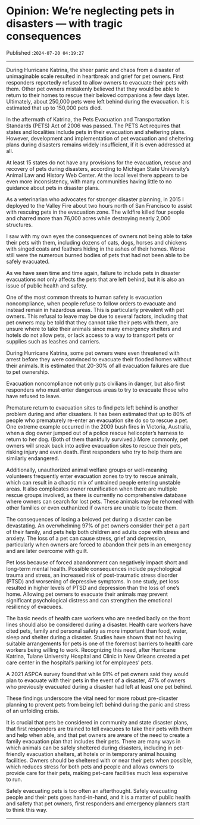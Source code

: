 # Opinion: We’re neglecting pets in disasters — with tragic consequences

Published :`2024-07-20 04:19:27`

---

During Hurricane Katrina, the sheer panic and chaos from a disaster of unimaginable scale resulted in heartbreak and grief for pet owners. First responders reportedly refused to allow owners to evacuate their pets with them. Other pet owners mistakenly believed that they would be able to return to their homes to rescue their beloved companions a few days later. Ultimately, about 250,000 pets were left behind during the evacuation. It is estimated that up to 150,000 pets died.

In the aftermath of Katrina, the Pets Evacuation and Transportation Standards (PETS) Act of 2006 was passed. The PETS Act requires that states and localities include pets in their evacuation and sheltering plans. However, development and implementation of pet evacuation and sheltering plans during disasters remains widely insufficient, if it is even addressed at all.

At least 15 states do not have any provisions for the evacuation, rescue and recovery of pets during disasters, according to Michigan State University’s Animal Law and History Web Center. At the local level there appears to be even more inconsistency, with many communities having little to no guidance about pets in disaster plans.

As a veterinarian who advocates for stronger disaster planning, in 2015 I deployed to the Valley Fire about two hours north of San Francisco to assist with rescuing pets in the evacuation zone. The wildfire killed four people and charred more than 76,000 acres while destroying nearly 2,000 structures.

I saw with my own eyes the consequences of owners not being able to take their pets with them, including dozens of cats, dogs, horses and chickens with singed coats and feathers hiding in the ashes of their homes. Worse still were the numerous burned bodies of pets that had not been able to be safely evacuated.

As we have seen time and time again, failure to include pets in disaster evacuations not only affects the pets that are left behind, but it is also an issue of public health and safety.

One of the most common threats to human safety is evacuation noncompliance, when people refuse to follow orders to evacuate and instead remain in hazardous areas. This is particularly prevalent with pet owners. This refusal to leave may be due to several factors, including that pet owners may be told that they cannot take their pets with them, are unsure where to take their animals since many emergency shelters and hotels do not allow pets, or lack access to a way to transport pets or supplies such as leashes and carriers.

During Hurricane Katrina, some pet owners were even threatened with arrest before they were convinced to evacuate their flooded homes without their animals. It is estimated that 20-30% of all evacuation failures are due to pet ownership.

Evacuation noncompliance not only puts civilians in danger, but also first responders who must enter dangerous areas to try to evacuate those who have refused to leave.

Premature return to evacuation sites to find pets left behind is another problem during and after disasters. It has been estimated that up to 80% of people who prematurely re-enter an evacuation site do so to rescue a pet. One extreme example occurred in the 2009 bush fires in Victoria, Australia, when a dog owner jumped out of a police rescue helicopter’s harness to return to her dog. (Both of them thankfully survived.) More commonly, pet owners will sneak back into active evacuation sites to rescue their pets, risking injury and even death. First responders who try to help them are similarly endangered.

Additionally, unauthorized animal welfare groups or well-meaning volunteers frequently enter evacuation zones to try to rescue animals, which can result in a chaotic mix of untrained people entering unstable areas. It also complicates owner reunification when there are multiple rescue groups involved, as there is currently no comprehensive database where owners can search for lost pets. These animals may be rehomed with other families or even euthanized if owners are unable to locate them.

The consequences of losing a beloved pet during a disaster can be devastating. An overwhelming 97% of pet owners consider their pet a part of their family, and pets help both children and adults cope with stress and anxiety. The loss of a pet can cause stress, grief and depression, particularly when owners are forced to abandon their pets in an emergency and are later overcome with guilt.

Pet loss because of forced abandonment can negatively impact short and long-term mental health. Possible consequences include psychological trauma and stress, an increased risk of post-traumatic stress disorder (PTSD) and worsening of depressive symptoms. In one study, pet loss resulted in higher levels of PTSD and depression than the loss of one’s home. Allowing pet owners to evacuate their animals may prevent significant psychological distress and can strengthen the emotional resiliency of evacuees.

The basic needs of health care workers who are needed badly on the front lines should also be considered during a disaster. Health care workers have cited pets, family and personal safety as more important than food, water, sleep and shelter during a disaster. Studies have shown that not having suitable arrangements for pets is one of the foremost barriers to health care workers being willing to work. Recognizing this need, after Hurricane Katrina, Tulane University Hospital and Clinic in New Orleans created a pet care center in the hospital’s parking lot for employees’ pets.

A 2021 ASPCA survey found that while 91% of pet owners said they would plan to evacuate with their pets in the event of a disaster, 47% of owners who previously evacuated during a disaster had left at least one pet behind.

These findings underscore the vital need for more robust pre-disaster planning to prevent pets from being left behind during the panic and stress of an unfolding crisis.

It is crucial that pets be considered in community and state disaster plans, that first responders are trained to tell evacuees to take their pets with them and help when able, and that pet owners are aware of the need to create a family evacuation plan that includes their pets. There are many ways in which animals can be safely sheltered during disasters, including in pet-friendly evacuation shelters, at hotels or in temporary animal housing facilities. Owners should be sheltered with or near their pets when possible, which reduces stress for both pets and people and allows owners to provide care for their pets, making pet-care facilities much less expensive to run.

Safely evacuating pets is too often an afterthought. Safely evacuating people and their pets goes hand-in-hand, and it is a matter of public health and safety that pet owners, first responders and emergency planners start to think this way.

---

